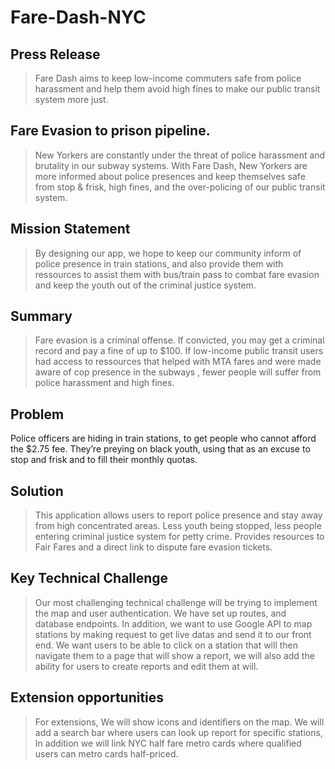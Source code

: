 # Fare-Dash-NYC

## Press Release

> Fare Dash aims to keep low-income commuters safe from police harassment and help them avoid high fines to make our public transit system more just. 

## Fare Evasion to prison pipeline. 

> New Yorkers are constantly under the threat of police harassment and brutality in our subway systems. With Fare Dash, New Yorkers are more informed about police presences and keep themselves safe from stop & frisk, high fines, and the over-policing of our public transit system.
> 
## Mission Statement

> By designing our app, we hope to keep our community inform of police presence in train stations, and also provide them with ressources to assist them with bus/train pass to combat fare evasion and keep the youth out of the criminal justice system.

## Summary
> Fare evasion is a criminal offense. If convicted, you may get a criminal record and pay a fine of up to $100. If low-income public transit users had access to ressources that helped with MTA fares and were made aware of cop presence in the subways , fewer people will suffer from police harassment and high fines.


## Problem 
Police officers are hiding in train stations, to get people who cannot afford the $2.75 fee. They’re preying on black youth, using that as an excuse to stop and frisk and to fill their monthly quotas.


## Solution
>  This application allows users to report police presence and stay away from high concentrated areas.
>  Less youth being stopped, less people entering criminal justice system for petty crime.
>  Provides resources to Fair Fares and a direct link to dispute fare evasion tickets.


## Key Technical Challenge 
>  Our most challenging technical challenge will be trying to implement the map and user authentication. We have set up routes, and database endpoints. In addition, we want to use Google API to map stations by making request to get live datas and send it to our front end. We want users to be able to click on a station that will then navigate them to a page that will show a report, we will also add the ability for users to create reports and edit them at will.


## Extension opportunities
> For extensions, We will show icons and identifiers on the map. We will add a search bar where users can look up report for specific stations, In addition we will link NYC half fare metro cards where qualified users can metro cards half-priced.

